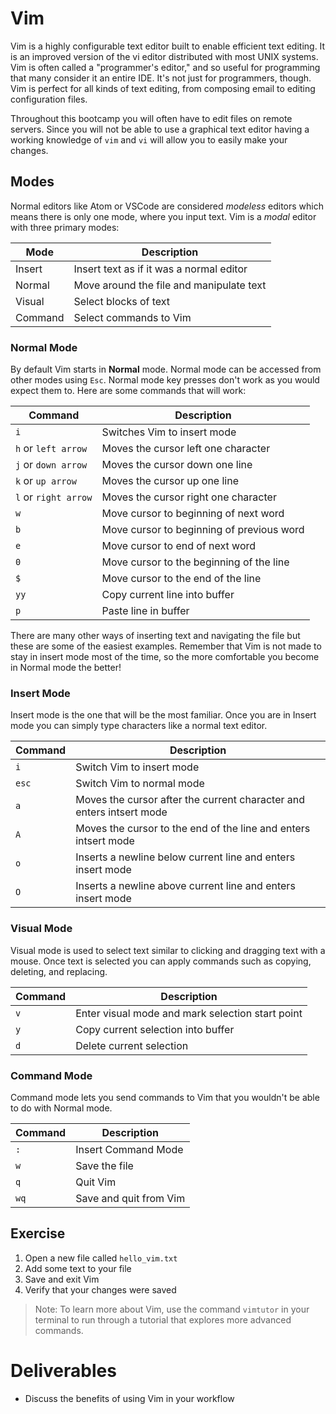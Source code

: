 # Vim
Vim is a highly configurable text editor built to enable efficient text editing.
It is an improved version of the vi editor distributed with most UNIX systems.
Vim is often called a "programmer's editor," and so useful for programming that
many consider it an entire IDE. It's not just for programmers, though. Vim is
perfect for all kinds of text editing, from composing email to editing
configuration files.

Throughout this bootcamp you will often have to edit files on remote servers.
Since you will not be able to use a graphical text editor having a working
knowledge of `vim` and `vi` will allow you to easily make your changes.

## Modes
Normal editors like Atom or VSCode are considered _modeless_ editors which
means there is only one mode, where you input text. Vim is a _modal_ editor
with three primary modes:

| Mode | Description |
| ---- | ----------- |
| Insert | Insert text as if it was a normal editor |
| Normal | Move around the file and manipulate text |
| Visual | Select blocks of text |
| Command | Select commands to Vim |

### Normal Mode
By default Vim starts in **Normal** mode. Normal mode can be accessed from
other modes using `Esc`. Normal mode key presses don't work as you would
expect them to. Here are some commands that will work:

| Command | Description |
| ---- | ----------- |
| `i` | Switches Vim to insert mode |
| `h` or `left arrow` | Moves the cursor left one character |
| `j` or `down arrow` | Moves the cursor down one line |
| `k` or `up arrow` | Moves the cursor up one line |
| `l` or `right arrow` | Moves the cursor right one character |
| `w` | Move cursor to beginning of next word |
| `b` | Move cursor to beginning of previous word |
| `e` | Move cursor to end of next word |
| `0` | Move cursor to the beginning of the line |
| `$` | Move cursor to the end of the line |
| `yy` | Copy current line into buffer |
| `p` | Paste line in buffer |

There are many other ways of inserting text and navigating the file but these are
some of the easiest examples. Remember that Vim is not made to stay in insert mode
most of the time, so the more comfortable you become in Normal mode the better!

### Insert Mode
Insert mode is the one that will be the most familiar. Once you are in Insert mode
you can simply type characters like a normal text editor.

| Command | Description |
| ---- | ----------- |
| `i` | Switch Vim to insert mode |
| `esc` | Switch Vim to normal mode |
| `a` | Moves the cursor after the current character and enters intsert mode |
| `A` | Moves the cursor to the end of the line and enters intsert mode |
| `o` | Inserts a newline below current line and enters insert mode |
| `O` | Inserts a newline above current line and enters insert mode |

### Visual Mode
Visual mode is used to select text similar to clicking and dragging text with
a mouse. Once text is selected you can apply commands such as copying, deleting,
and replacing.

| Command | Description |
| ---- | ----------- |
| `v` | Enter visual mode and mark selection start point |
| `y` | Copy current selection into buffer |
| `d` | Delete current selection |

### Command Mode
Command mode lets you send commands to Vim that you wouldn't be able to do with
Normal mode.

| Command | Description |
| ---- | ----------- |
| `:` | Insert Command Mode |
| `w` | Save the file |
| `q` | Quit Vim |
| `wq`| Save and quit from Vim |

## Exercise
1. Open a new file called `hello_vim.txt`
2. Add some text to your file
3. Save and exit Vim
4. Verify that your changes were saved

> Note:
> To learn more about Vim, use the command `vimtutor` in your terminal to
> run through a tutorial that explores more advanced commands.

# Deliverables
- Discuss the benefits of using Vim in your workflow
